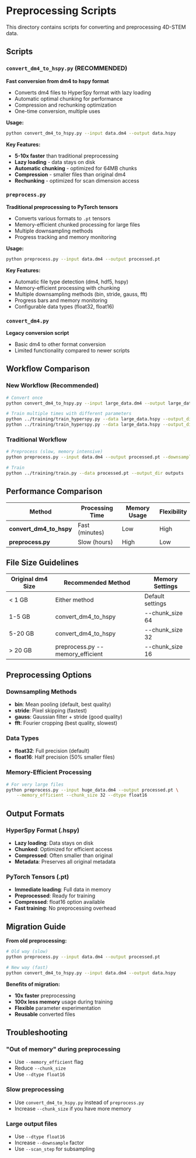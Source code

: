 # Preprocessing Scripts

This directory contains scripts for converting and preprocessing 4D-STEM data.

## Scripts

### `convert_dm4_to_hspy.py` (RECOMMENDED)
**Fast conversion from dm4 to hspy format**
- Converts dm4 files to HyperSpy format with lazy loading
- Automatic optimal chunking for performance
- Compression and rechunking optimization
- One-time conversion, multiple uses

**Usage:**
```bash
python convert_dm4_to_hspy.py --input data.dm4 --output data.hspy
```

**Key Features:**
- **5-10x faster** than traditional preprocessing
- **Lazy loading** - data stays on disk
- **Automatic chunking** - optimized for 64MB chunks
- **Compression** - smaller files than original dm4
- **Rechunking** - optimized for scan dimension access

### `preprocess.py`
**Traditional preprocessing to PyTorch tensors**
- Converts various formats to `.pt` tensors
- Memory-efficient chunked processing for large files
- Multiple downsampling methods
- Progress tracking and memory monitoring

**Usage:**
```bash
python preprocess.py --input data.dm4 --output processed.pt
```

**Key Features:**
- Automatic file type detection (dm4, hdf5, hspy)
- Memory-efficient processing with chunking
- Multiple downsampling methods (bin, stride, gauss, fft)
- Progress bars and memory monitoring
- Configurable data types (float32, float16)

### `convert_dm4.py`
**Legacy conversion script**
- Basic dm4 to other format conversion
- Limited functionality compared to newer scripts

## Workflow Comparison

### New Workflow (Recommended)
```bash
# Convert once
python convert_dm4_to_hspy.py --input large_data.dm4 --output large_data.hspy

# Train multiple times with different parameters
python ../training/train_hyperspy.py --data large_data.hspy --output_dir outputs1 --downsample 2
python ../training/train_hyperspy.py --data large_data.hspy --output_dir outputs2 --scan_step 2
```

### Traditional Workflow
```bash
# Preprocess (slow, memory intensive)
python preprocess.py --input data.dm4 --output processed.pt --downsample 2

# Train
python ../training/train.py --data processed.pt --output_dir outputs
```

## Performance Comparison

| Method | Processing Time | Memory Usage | Flexibility |
|--------|----------------|--------------|-------------|
| **convert_dm4_to_hspy** | Fast (minutes) | Low | High |
| **preprocess.py** | Slow (hours) | High | Low |

## File Size Guidelines

| Original dm4 Size | Recommended Method | Memory Settings |
|------------------|-------------------|----------------|
| < 1 GB | Either method | Default settings |
| 1-5 GB | convert_dm4_to_hspy | --chunk_size 64 |
| 5-20 GB | convert_dm4_to_hspy | --chunk_size 32 |
| > 20 GB | preprocess.py --memory_efficient | --chunk_size 16 |

## Preprocessing Options

### Downsampling Methods
- **bin**: Mean pooling (default, best quality)
- **stride**: Pixel skipping (fastest)
- **gauss**: Gaussian filter + stride (good quality)
- **fft**: Fourier cropping (best quality, slowest)

### Data Types
- **float32**: Full precision (default)
- **float16**: Half precision (50% smaller files)

### Memory-Efficient Processing
```bash
# For very large files
python preprocess.py --input huge_data.dm4 --output processed.pt \
    --memory_efficient --chunk_size 32 --dtype float16
```

## Output Formats

### HyperSpy Format (.hspy)
- **Lazy loading**: Data stays on disk
- **Chunked**: Optimized for efficient access
- **Compressed**: Often smaller than original
- **Metadata**: Preserves all original metadata

### PyTorch Tensors (.pt)
- **Immediate loading**: Full data in memory
- **Preprocessed**: Ready for training
- **Compressed**: float16 option available
- **Fast training**: No preprocessing overhead

## Migration Guide

**From old preprocessing:**
```bash
# Old way (slow)
python preprocess.py --input data.dm4 --output processed.pt

# New way (fast)
python convert_dm4_to_hspy.py --input data.dm4 --output data.hspy
```

**Benefits of migration:**
- **10x faster** preprocessing
- **100x less memory** usage during training
- **Flexible** parameter experimentation
- **Reusable** converted files

## Troubleshooting

### "Out of memory" during preprocessing
- Use `--memory_efficient` flag
- Reduce `--chunk_size`
- Use `--dtype float16`

### Slow preprocessing
- Use `convert_dm4_to_hspy.py` instead of `preprocess.py`
- Increase `--chunk_size` if you have more memory

### Large output files
- Use `--dtype float16`
- Increase `--downsample` factor
- Use `--scan_step` for subsampling
